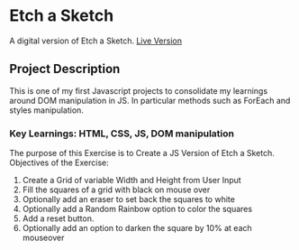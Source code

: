 # Etch a Sketch

A digital version of Etch a Sketch. [Live Version](https://davidelucifora.github.io/etch-a-sketch)

## Project Description 

This is one of my first Javascript projects to consolidate my learnings around DOM manipulation in JS. In particular methods such as ForEach and styles manipulation.

### Key Learnings: HTML, CSS, JS, DOM manipulation

The purpose of this Exercise is to Create a JS Version
of Etch a Sketch. Objectives of the Exercise:
1. Create a Grid of variable Width and Height from User Input
2. Fill the squares of a grid with black on mouse over
3. Optionally add an eraser to set back the squares to white
3. Optionally add a Random Rainbow option to color the squares
4. Add a reset button.
5. Optionally add an option to darken the square by 10% at each mouseover
